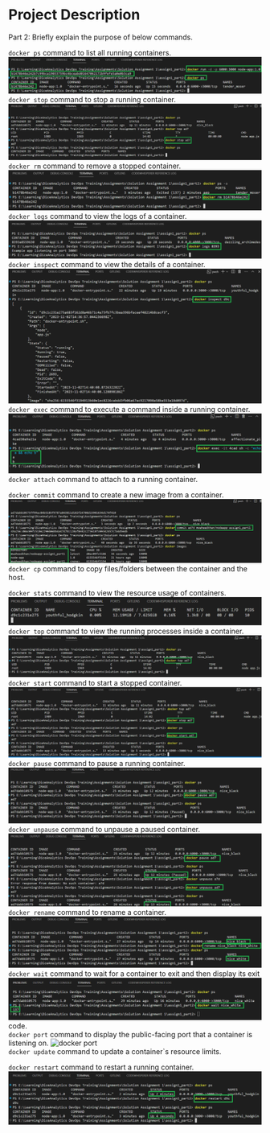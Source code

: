 # Project Description
Part 2: Briefly explain the purpose of below commands.

`docker ps` command to list all running containers.
![docker ps!](/assets/run_ps.png)  
`docker stop` command to stop a running container.
![docker stop](/assets/stop.png)
`docker rm` command to remove a stopped container.  
![docker rm](/assets/rm.png)  
`docker logs` command to view the logs of a container.  
![docker logs](/assets/logs.png)  
`docker inspect` command to view the details of a container.  
![docker inspect](/assets/inspect.png)  
`docker exec` command to execute a command inside a running container.  
![docker exec](/assets/exec.png)  
`docker attach` command to attach to a running container.  

`docker commit` command to create a new image from a container.  
![docker commit](/assets/commit.png)  
`docker cp` command to copy files/folders between the container and the host.  

`docker stats` command to view the resource usage of containers.  
![docker stats](/assets/stats.png)  
`docker top` command to view the running processes inside a container.  
![docker top](/assets/top.png)  
`docker start` command to start a stopped container.  
![docker start](/assets/stop_start.png)  
`docker pause` command to pause a running container.  
![docker pause](/assets/pause.png)  
`docker unpause` command to unpause a paused container.  
![docker unpause](/assets/pause_unpause.png)  
`docker rename` command to rename a container.  
![docker rename](/assets/rename.png)  
`docker wait` command to wait for a container to exit and then display its exit 
![docker wait](/assets/wait.png)  code.  
`docker port` command to display the public-facing port that a container is listening on.
![docker port](/assets/port.pngg)    
`docker update` command to update a container`s resource limits.  

`docker restart` command to restart a running container.  
![docker restart](/assets/restart.png)  